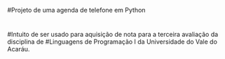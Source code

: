 #Projeto de uma agenda de telefone em Python
#
#Intuito de ser usado para aquisição de nota para a terceira avaliação da disciplina de
#Linguagens de Programação I da Universidade do Vale do Acaráu.
#
#
